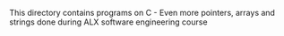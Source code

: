 This directory contains programs on C - Even more pointers, arrays and strings done during ALX software engineering course

